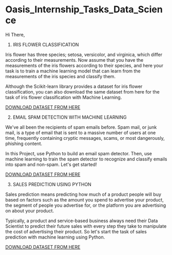 # Oasis_Internship_Tasks_Data_Science

Hi There,
1. IRIS FLOWER CLASSIFICATION

Iris flower has three species; setosa, versicolor, and virginica, which differ according to their measurements. Now assume that you have the measurements of the iris flowers according to their species, and here your task is to train a machine learning model that can learn from the measurements of the iris species and classify them.

Although the Scikit-learn library provides a dataset for iris flower classification, you can also download the same dataset from here for the task of iris flower classification with Machine Learning.

 <a href="DOWNLOAD_LINK_FOR_IRIS FLOWER CLASSIFICATIONS_DATASET" class="download-link">DOWNLOAD DATASET FROM HERE</a>
     


2. EMAIL SPAM DETECTION WITH MACHINE LEARNING

We've all been the recipients of spam emails before. Spam mail, or junk mail, is a type of email that is sent to a massive number of users at one time, frequently containing cryptic messages, scams, or most dangerously, phishing content.

In this Project, use Python to build an email spam detector. Then, use machine learning to train the spam detector to recognize and classify emails into spam and non-spam. Let's get started!

 <a href="DOWNLOAD_LINK_FOR_EMAIL_SPAM_DETECTION _DATASET" class="download-link">DOWNLOAD DATASET FROM HERE</a>

3. SALES PREDICTION USING PYTHON

Sales prediction means predicting how much of a product people will buy based on factors such as the amount you spend to advertise your product, the segment of people you advertise for, or the platform you are advertising on about your product.

Typically, a product and service-based business always need their Data Scientist to predict their future sales with every step they take to manipulate the cost of advertising their product. So let's start the task of sales prediction with machine learning using Python.

 <a href="DOWNLOAD_LINK_FOR_SALES_DATASET" class="download-link">DOWNLOAD DATASET FROM HERE</a>
